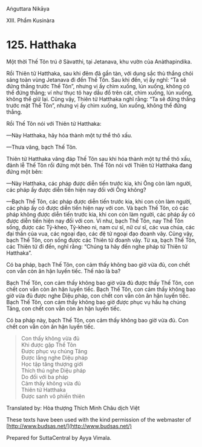 Aṅguttara Nikāya

XIII. Phẩm Kusinàra

# 125. Hatthaka

Một thời Thế Tôn trú ở Sàvatthi, tại Jetanava, khu vườn của Anàthapindika.

Rồi Thiên tử Hatthaka, sau khi đêm đã gần tàn, với dung sắc thù thắng chói sáng toàn vùng Jetanava đi đến Thế Tôn. Sau khi đến, vị ấy nghĩ: “Ta sẽ đứng thẳng trước Thế Tôn”, nhưng vị ấy chìm xuống, lún xuống, không có thể đứng thẳng; ví như thục tô hay dầu đổ trên cát, chìm xuống, lún xuống, không thể giữ lại. Cũng vậy, Thiên tử Hatthaka nghĩ rằng: “Ta sẽ đứng thẳng trước mặt Thế Tôn”, nhưng vị ấy chìm xuống, lún xuống, không thể đứng thẳng.

Rồi Thế Tôn nói với Thiên tử Hatthaka:

—Này Hatthaka, hãy hóa thành một tự thể thô xấu.

—Thưa vâng, bạch Thế Tôn.

Thiên tử Hatthaka vâng đáp Thế Tôn sau khi hóa thành một tự thể thô xấu, đảnh lễ Thế Tôn rồi đứng một bên. Thế Tôn nói với Thiên tử Hatthaka đang đứng một bên:

—Này Hatthaka, các pháp được diễn tiến trước kia, khi Ông còn làm người, các pháp ấy được diễn tiến hiện nay đối với Ông không?

—Bạch Thế Tôn, các pháp được diễn tiến trước kia, khi con còn làm người, các pháp ấy có được diễn tiến hiện nay với con. Và bạch Thế Tôn, có các pháp không được diễn tiến trước kia, khi con còn làm người, các pháp ấy có được diễn tiến hiện nay đối với con. Ví như, bạch Thế Tôn, nay Thế Tôn sống, được các Tỷ-kheo, Tỷ-kheo ni, nam cư sĩ, nữ cư sĩ, các vua chúa, các đại thần của vua, các ngoại đạo, các đệ tử ngoại đạo đoanh vây. Cũng vậy, bạch Thế Tôn, con sống được các Thiên tử đoanh vây. Từ xa, bạch Thế Tôn, các Thiên tử đi đến, nghĩ rằng: “Chúng ta hãy đến nghe pháp từ Thiên tử Hatthaka”.

Có ba pháp, bạch Thế Tôn, con cảm thấy không bao giờ vừa đủ, con chết con vẫn còn ân hận luyến tiếc. Thế nào là ba?

Bạch Thế Tôn, con cảm thấy không bao giờ vừa đủ được thấy Thế Tôn, con chết con vẫn còn ân hận luyến tiếc. Bạch Thế Tôn, con cảm thấy không bao giờ vừa đủ được nghe Diệu pháp, con chết con vẫn còn ân hận luyến tiếc. Bạch Thế Tôn, con cảm thấy không bao giờ được phục vụ hầu hạ chúng Tăng, con chết con vẫn còn ân hận luyến tiếc.

Có ba pháp này, bạch Thế Tôn, con cảm thấy không bao giờ vừa đủ. Con chết con vẫn còn ân hận luyến tiếc.

> Con thấy không vừa đủ  
> Khi được gặp Thế Tôn  
> Ðược phục vụ chúng Tăng  
> Ðược lắng nghe Diệu pháp  
> Học tập tăng thượng giới  
> Thích thú nghe Diệu pháp  
> Do đối với ba pháp  
> Cảm thấy không vừa đủ  
> Thiên tử Hatthaka  
> Ðược sanh vô phiền thiên

Translated by: Hòa thượng Thích Minh Châu dịch Việt

These texts have been used with the kind permission of the webmaster of [http://www.budsas.net/](http://www.budsas.net/)

Prepared for SuttaCentral by Ayya Vimala.